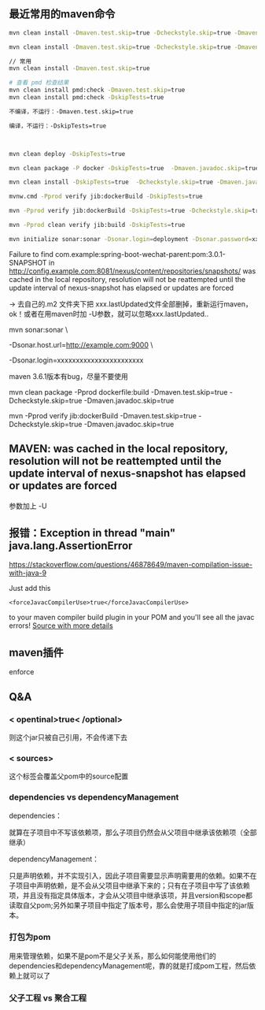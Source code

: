 ## 最近常用的maven命令

```bash
mvn clean install -Dmaven.test.skip=true -Dcheckstyle.skip=true -Dmaven.javadoc.skip=true -U

mvn clean install -Dmaven.test.skip=true -Dcheckstyle.skip=true -Dmaven.javadoc.skip=true

// 常用
mvn clean install -Dmaven.test.skip=true

# 查看 pmd 检查结果
mvn clean install pmd:check -Dmaven.test.skip=true
mvn clean install pmd:check -DskipTests=true

不编译，不运行：-Dmaven.test.skip=true

编译，不运行：-DskipTests=true



mvn clean deploy -DskipTests=true

mvn clean package -P docker -DskipTests=true  -Dmaven.javadoc.skip=true

mvn clean install -DskipTests=true  -Dcheckstyle.skip=true -Dmaven.javadoc.skip=true

mvnw.cmd -Pprod verify jib:dockerBuild -DskipTests=true

mvn -Pprod verify jib:dockerBuild -DskipTests=true -Dcheckstyle.skip=true -Dmaven.javadoc.skip=true

mvn -Pprod clean verify jib:build -DskipTests=true

mvn initialize sonar:sonar -Dsonar.login=deployment -Dsonar.password=xxx

```



Failure to find com.example:spring-boot-wechat-parent:pom:3.0.1-SNAPSHOT in http://config.example.com:8081/nexus/content/repositories/snapshots/ was cached in the local repository, resolution will not be reattempted until the update interval of nexus-snapshot has elapsed or updates are forced

 

-> 去自己的.m2 文件夹下把 xxx.lastUpdated文件全部删掉，重新运行maven，ok！或者在用maven时加 -U参数，就可以忽略xxx.lastUpdated..

 

mvn sonar:sonar \

 -Dsonar.host.url=http://example.com:9000 \

 -Dsonar.login=xxxxxxxxxxxxxxxxxxxxxxx



maven 3.6.1版本有bug，尽量不要使用





mvn clean package -Pprod dockerfile:build -Dmaven.test.skip=true -Dcheckstyle.skip=true -Dmaven.javadoc.skip=true




mvn -Pprod verify jib:dockerBuild -Dmaven.test.skip=true -Dcheckstyle.skip=true -Dmaven.javadoc.skip=true



## MAVEN: was cached in the local repository, resolution will not be reattempted until the update interval of nexus-snapshot has elapsed or updates are forced

参数加上 -U



## 报错：Exception in thread "main" java.lang.AssertionError

https://stackoverflow.com/questions/46878649/maven-compilation-issue-with-java-9

Just add this

```
<forceJavacCompilerUse>true</forceJavacCompilerUse>
```

to your maven compiler build plugin in your POM and you'll see all the javac errors! [Source with more details](https://issues.apache.org/jira/browse/MCOMPILER-346)





## maven插件

enforce



## Q&A

### < opentinal>true< /optional>

则这个jar只被自己引用，不会传递下去



### < sources>

这个标签会覆盖父pom中的source配置



### dependencies vs dependencyManagement

dependencies：

就算在子项目中不写该依赖项，那么子项目仍然会从父项目中继承该依赖项（全部继承）

dependencyManagement：

只是声明依赖，并不实现引入，因此子项目需要显示声明需要用的依赖。如果不在子项目中声明依赖，是不会从父项目中继承下来的；只有在子项目中写了该依赖项，并且没有指定具体版本，才会从父项目中继承该项，并且version和scope都读取自父pom;另外如果子项目中指定了版本号，那么会使用子项目中指定的jar版本。


### 打包为pom

用来管理依赖，如果不是pom不是父子关系，那么如何能使用他们的dependencies和dependencyManagement呢，靠的就是打成pom工程，然后依赖上就可以了



### 父子工程 vs 聚合工程
